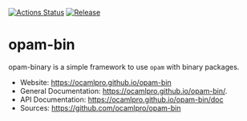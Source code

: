 
[![Actions Status](https://github.com/ocamlpro/opam-bin/workflows/Main%20Workflow/badge.svg)](https://github.com/ocamlpro/opam-bin/actions)
[![Release](https://img.shields.io/github/release/ocamlpro/opam-bin.svg)](https://github.com/ocamlpro/opam-bin/releases)

# opam-bin

opam-binary is a simple framework to use `opam` with binary packages.


* Website: https://ocamlpro.github.io/opam-bin
* General Documentation: https://ocamlpro.github.io/opam-bin/.
* API Documentation: https://ocamlpro.github.io/opam-bin/doc
* Sources: https://github.com/ocamlpro/opam-bin

